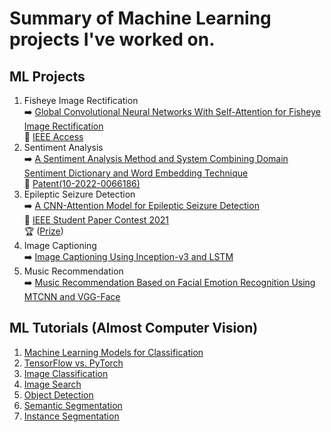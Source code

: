 # Summary of Machine Learning projects I've worked on.

## ML Projects
1. Fisheye Image Rectification  
➡️ [Global Convolutional Neural Networks With Self-Attention for Fisheye Image Rectification](https://github.com/byunghyun23/GSAFE)  
📃 [IEEE Access](https://ieeexplore.ieee.org/document/9980359)
3. Sentiment Analysis  
➡️ [A Sentiment Analysis Method and System Combining Domain Sentiment Dictionary and Word Embedding Technique](https://github.com/byunghyun23/sentiment-analysis)  
📃 [Patent(10-2022-0066186)](https://byunghyun23.github.io/10-2022-0066186_명세서.pdf)  
4. Epileptic Seizure Detection  
➡️ [A CNN-Attention Model for Epileptic Seizure Detection](https://github.com/byunghyun23/seizure-detection)  
📃 [IEEE Student Paper Contest 2021](https://byunghyun23.github.io/paper.pdf)  
🏆 ([Prize](https://byunghyun23.github.io/prize.pdf))
5. Image Captioning  
➡️ [Image Captioning Using Inception-v3 and LSTM](https://github.com/byunghyun23/image-captioning)
6. Music Recommendation  
➡️ [Music Recommendation Based on Facial Emotion Recognition Using MTCNN and VGG-Face](https://github.com/byunghyun23/facial-emotion)

## ML Tutorials (Almost Computer Vision)
1. [Machine Learning Models for Classification](https://github.com/byunghyun23/ml-models)
2. [TensorFlow vs. PyTorch](https://github.com/byunghyun23/tensorflow-vs-pytorch)
3. [Image Classification](https://github.com/byunghyun23/image-classification)
4. [Image Search](https://github.com/byunghyun23/image-search)
5. [Object Detection](https://github.com/byunghyun23/object-detection)
6. [Semantic Segmentation](https://github.com/byunghyun23/semantic-segmentation)
7. [Instance Segmentation](https://github.com/byunghyun23/instance-segmentation)
   


